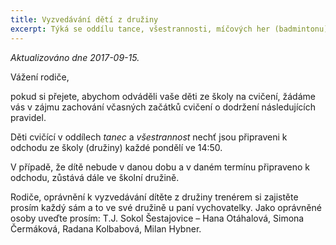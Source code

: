 ```yaml
---
title: Vyzvedávání dětí z družiny
excerpt: Týká se oddílu tance, všestrannosti, míčových her (badmintonu)
---
```


_Aktualizováno dne 2017-09-15._

Vážení rodiče,

pokud si přejete, abychom odváděli vaše děti ze školy na cvičení, žádáme vás v zájmu zachování včasných začátků cvičení o dodržení následujících pravidel.

Děti cvičící v oddílech _tanec_ a _všestrannost_ nechť jsou připraveni k odchodu ze školy (družiny) každé pondělí ve 14:50.

V případě, že dítě nebude v danou dobu a v daném termínu připraveno k odchodu, zůstává dále ve školní družině.

Rodiče, oprávnění k vyzvedávání dítěte z družiny trenérem si zajistěte prosím každý sám a to ve své družině u paní vychovatelky. Jako oprávněné osoby uveďte prosím: T.J. Sokol Šestajovice – Hana Otáhalová, Simona Čermáková, Radana Kolbabová, Milan Hybner.
